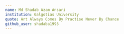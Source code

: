 ```yaml
---
name: Md Shadab Azam Ansari
institution: Galgotias University
quote: Art Always Comes By Practise Never By Chance
github_user: shadaba1995
---
```

